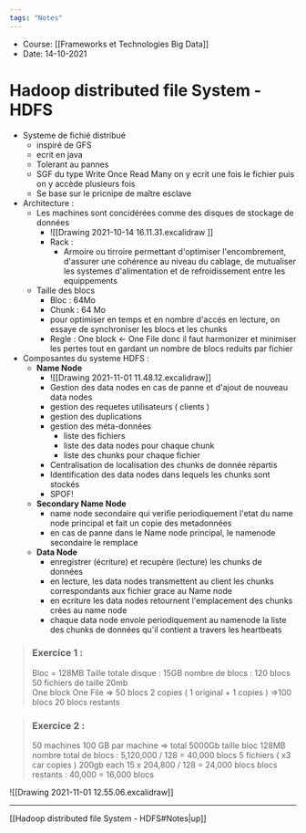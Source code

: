 ```yaml
---
tags: "Notes"
---
```


* Course: [[Frameworks et Technologies Big Data]]
* Date: 14-10-2021 


# Hadoop distributed file System - HDFS
* Systeme de fichié distribué 
	* inspiré de GFS 
	* ecrit en java 
	* Tolerant au pannes 
	* SGF du type Write Once Read Many  on y ecrit une fois le fichier puis on y accède plusieurs fois 
	* Se base sur le pricnipe de maître esclave 
* Architecture : 
	* Les machines sont concidérées comme des disques de stockage de données 
		* ![[Drawing 2021-10-14 16.11.31.excalidraw ]]
		* Rack : 
			* Armoire ou tirroire permettant d'optimiser l'encombrement, d'assurer une cohérence au niveau du cablage, de mutualiser les systemes d'alimentation et de refroidissement entre les equippements 
	* Taille des blocs 
		* Bloc : 64Mo 
		* Chunk : 64 Mo
		* pour optimiser en temps et en nombre d'accés en lecture, on essaye de synchroniser les blocs et les chunks 
		* Regle : One block <- One File  donc il faut harmonizer et minimiser les pertes tout en gardant un nombre de blocs reduits par fichier
* Composantes du systeme HDFS : 
	* **Name Node** 
		* ![[Drawing 2021-11-01 11.48.12.excalidraw]]
		* Gestion des data nodes en cas de panne et d'ajout de nouveau data nodes 
		* gestion des requetes utilisateurs ( clients )
		* gestion des duplications 
		* gestion des méta-données 
			* liste des fichiers 
			* liste des data nodes pour chaque chunk 
			* liste des chunks pour chaque fichier  
		* Centralisation de localisation des chunks de donnée répartis
		* Identification des data nodes dans lequels les chunks sont stockés  
		* SPOF! 
	* **Secondary Name Node** 
		* name node secondaire qui verifie periodiquement l'etat du name node principal et fait un copie des metadonnées 
		* en cas de panne dans le Name node principal, le namenode secondaire le remplace 
	* **Data Node** 
		* enregistrer (écriture) et recupère (lecture) les chunks de données 
		* en lecture, les data nodes transmettent au client les chunks correspondants aux fichier  grace au Name node 
		* en ecriture les data nodes retournent l'emplacement des chunks crées au name node
		* chaque data node envoie periodiquement au namenode la liste des chunks de données qu'il contient a travers les heartbeats 



> ### Exercice 1 : 
> Bloc = 128MB
> Taille totale disque : 15GB
>  nombre de blocs : 120 blocs 
> 50 fichiers de taille 20mb  
> One block One File => 50 blocs 
> 2 copies ( 1 original + 1 copies ) =>100 blocs 
> 20 blocs restants 

> ### Exercice 2 : 
> 50 machines 
> 100 GB par machine => total 5000Gb
> taille bloc 128MB
> nombre total de blocs : 5,120,000 / 128 = 40,000 blocs
> 5 fichiers ( x3 car copies ) 200gb each 
> 15 x  204,800 / 128 = 24,000 blocs
> blocs restants : 40,000 = 16,000 blocs 


![[Drawing 2021-11-01 12.55.06.excalidraw]]

---
[[Hadoop distributed file System - HDFS#Notes|up]]